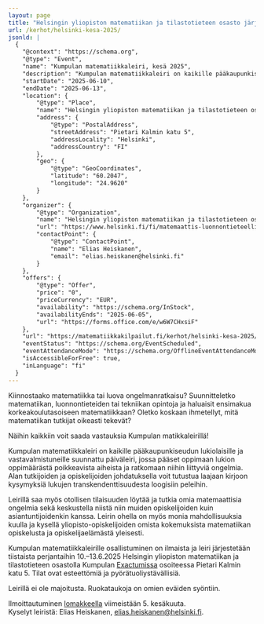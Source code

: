 ```yaml
---
layout: page
title: "Helsingin yliopiston matematiikan ja tilastotieteen osasto järjestää: Kumpulan matematiikkaleiri, kesä 2025"
url: /kerhot/helsinki-kesa-2025/
jsonld: |
  {
    "@context": "https://schema.org",
    "@type": "Event",
    "name": "Kumpulan matematiikkaleiri, kesä 2025",
    "description": "Kumpulan matematiikkaleiri on kaikille pääkaupunkiseudun lukiolaisille ja vastavalmistuneille suunnattu päiväleiri, jossa pääset oppimaan lukion oppimäärästä poikkeavista aiheista ja ratkomaan niihin liittyviä ongelmia. Alan tutkijoiden ja opiskelijoiden johdatuksella voit tutustua laajaan kirjoon kysymyksiä lukujen transkendenttisuudesta loogisiin peleihin.",
    "startDate": "2025-06-10",
    "endDate": "2025-06-13",
    "location": {
        "@type": "Place",
        "name": "Helsingin yliopiston matematiikan ja tilastotieteen osasto, Exactum",
        "address": {
            "@type": "PostalAddress",
            "streetAddress": "Pietari Kalmin katu 5",
            "addressLocality": "Helsinki",
            "addressCountry": "FI"
        },
        "geo": {
            "@type": "GeoCoordinates",
            "latitude": "60.2047",
            "longitude": "24.9620"
        }
    },
    "organizer": {
        "@type": "Organization",
        "name": "Helsingin yliopiston matematiikan ja tilastotieteen osasto",
        "url": "https://www.helsinki.fi/fi/matemaattis-luonnontieteellinen-tiedekunta/tiedekunta/matematiikka-ja-tilastotiede",
        "contactPoint": {
            "@type": "ContactPoint",
            "name": "Elias Heiskanen",
            "email": "elias.heiskanen@helsinki.fi"
        }
    },
    "offers": {
        "@type": "Offer",
        "price": "0",
        "priceCurrency": "EUR",
        "availability": "https://schema.org/InStock",
        "availabilityEnds": "2025-06-05",
        "url": "https://forms.office.com/e/w6W7CHxsiF"
    },
    "url": "https://matematiikkakilpailut.fi/kerhot/helsinki-kesa-2025/",
    "eventStatus": "https://schema.org/EventScheduled",
    "eventAttendanceMode": "https://schema.org/OfflineEventAttendanceMode",
    "isAccessibleForFree": true,
    "inLanguage": "fi"
  }
---
```



Kiinnostaako matematiikka tai luova ongelmanratkaisu?
Suunnitteletko matematiikan, luonnontieteiden tai tekniikan opintoja ja haluaisit ensimakua korkeakoulutasoiseen matematiikkaan?
Oletko koskaan ihmetellyt, mitä matematiikan tutkijat oikeasti tekevät?

Näihin kaikkiin voit saada vastauksia Kumpulan matikkaleirillä!

Kumpulan matematiikkaleiri on kaikille pääkaupunkiseudun lukiolaisille ja vastavalmistuneille suunnattu päiväleiri, jossa pääset oppimaan lukion oppimäärästä poikkeavista aiheista ja ratkomaan niihin liittyviä ongelmia. Alan tutkijoiden ja opiskelijoiden johdatuksella voit tutustua laajaan kirjoon kysymyksiä lukujen transkendenttisuudesta loogisiin peleihin.

Leirillä saa myös otollisen tilaisuuden löytää ja tutkia omia matemaattisia ongelmia sekä keskustella niistä niin muiden opiskelijoiden kuin asiantuntijoidenkin kanssa. Leirin ohella on myös monia mahdollisuuksia kuulla ja kysellä yliopisto-opiskelijoiden omista kokemuksista matematiikan opiskelusta ja opiskelijaelämästä yleisesti.

Kumpulan matematiikkaleirille osallistuminen on ilmaista ja leiri järjestetään tiistaista perjantaihin
<time datetime="2025-06-10">10.</time>–<time datetime="2025-06-13">13.6.2025</time> Helsingin yliopiston matematiikan ja tilastotieteen osastolla Kumpulan [Exactumissa](https://maps.app.goo.gl/8HXQWkJHeTLxbGjc8) osoiteessa Pietari Kalmin katu 5. Tilat ovat esteettömiä ja pyörätuoliystävällisiä.

Leirillä ei ole majoitusta. Ruokataukoja on omien eväiden syöntiin.

Ilmoittautuminen [lomakkeella](https://forms.office.com/e/w6W7CHxsiF) viimeistään <time datetime="2025-06-05">5. kesäkuuta</time>.<br>
Kyselyt leiristä: Elias Heiskanen, [elias.heiskanen@helsinki.fi](mailto:elias.heiskanen@helsinki.fi).
